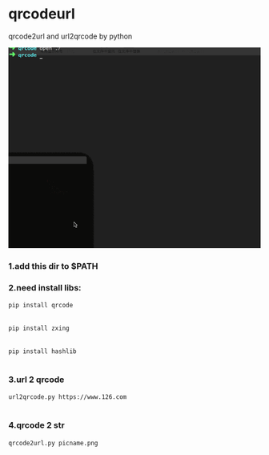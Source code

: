 # qrcodeurl
qrcode2url and url2qrcode by python

![](./demo.gif)

### 1.add this dir to $PATH

### 2.need install libs:
```shell
pip install qrcode
  
```
```shell
pip install zxing
  
```
```shell
pip install hashlib
  
```


### 3.url 2 qrcode
```shell
url2qrcode.py https://www.126.com
  
```

### 4.qrcode 2 str
```shell
qrcode2url.py picname.png
  
```